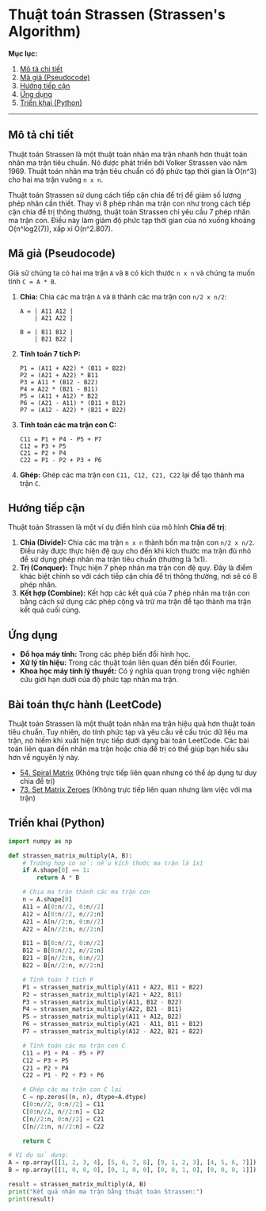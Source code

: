 
# Thuật toán Strassen (Strassen's Algorithm)

**Mục lục:**

1.  [Mô tả chi tiết](#mô-tả-chi-tiết)
2.  [Mã giả (Pseudocode)](#mã-giả-pseudocode)
3.  [Hướng tiếp cận](#hướng-tiếp-cận)
4.  [Ứng dụng](#ứng-dụng)
5.  [Triển khai (Python)](#triển-khai-python)

---

## Mô tả chi tiết

Thuật toán Strassen là một thuật toán nhân ma trận nhanh hơn thuật toán nhân ma trận tiêu chuẩn. Nó được phát triển bởi Volker Strassen vào năm 1969. Thuật toán nhân ma trận tiêu chuẩn có độ phức tạp thời gian là O(n^3) cho hai ma trận vuông `n x n`.

Thuật toán Strassen sử dụng cách tiếp cận chia để trị để giảm số lượng phép nhân cần thiết. Thay vì 8 phép nhân ma trận con như trong cách tiếp cận chia để trị thông thường, thuật toán Strassen chỉ yêu cầu 7 phép nhân ma trận con. Điều này làm giảm độ phức tạp thời gian của nó xuống khoảng O(n^log2(7)), xấp xỉ O(n^2.807).

## Mã giả (Pseudocode)

Giả sử chúng ta có hai ma trận `A` và `B` có kích thước `n x n` và chúng ta muốn tính `C = A * B`.

1.  **Chia:** Chia các ma trận `A` và `B` thành các ma trận con `n/2 x n/2`:

    ```
    A = | A11 A12 |
        | A21 A22 |

    B = | B11 B12 |
        | B21 B22 |
    ```

2.  **Tính toán 7 tích P:**

    ```
    P1 = (A11 + A22) * (B11 + B22)
    P2 = (A21 + A22) * B11
    P3 = A11 * (B12 - B22)
    P4 = A22 * (B21 - B11)
    P5 = (A11 + A12) * B22
    P6 = (A21 - A11) * (B11 + B12)
    P7 = (A12 - A22) * (B21 + B22)
    ```

3.  **Tính toán các ma trận con C:**

    ```
    C11 = P1 + P4 - P5 + P7
    C12 = P3 + P5
    C21 = P2 + P4
    C22 = P1 - P2 + P3 + P6
    ```

4.  **Ghép:** Ghép các ma trận con `C11, C12, C21, C22` lại để tạo thành ma trận `C`.

## Hướng tiếp cận

Thuật toán Strassen là một ví dụ điển hình của mô hình **Chia để trị**:

1.  **Chia (Divide):** Chia các ma trận `n x n` thành bốn ma trận con `n/2 x n/2`. Điều này được thực hiện đệ quy cho đến khi kích thước ma trận đủ nhỏ để sử dụng phép nhân ma trận tiêu chuẩn (thường là 1x1).
2.  **Trị (Conquer):** Thực hiện 7 phép nhân ma trận con đệ quy. Đây là điểm khác biệt chính so với cách tiếp cận chia để trị thông thường, nơi sẽ có 8 phép nhân.
3.  **Kết hợp (Combine):** Kết hợp các kết quả của 7 phép nhân ma trận con bằng cách sử dụng các phép cộng và trừ ma trận để tạo thành ma trận kết quả cuối cùng.

## Ứng dụng

*   **Đồ họa máy tính:** Trong các phép biến đổi hình học.
*   **Xử lý tín hiệu:** Trong các thuật toán liên quan đến biến đổi Fourier.
*   **Khoa học máy tính lý thuyết:** Có ý nghĩa quan trọng trong việc nghiên cứu giới hạn dưới của độ phức tạp nhân ma trận.

## Bài toán thực hành (LeetCode)

Thuật toán Strassen là một thuật toán nhân ma trận hiệu quả hơn thuật toán tiêu chuẩn. Tuy nhiên, do tính phức tạp và yêu cầu về cấu trúc dữ liệu ma trận, nó hiếm khi xuất hiện trực tiếp dưới dạng bài toán LeetCode. Các bài toán liên quan đến nhân ma trận hoặc chia để trị có thể giúp bạn hiểu sâu hơn về nguyên lý này.

*   [54. Spiral Matrix](https://leetcode.com/problems/spiral-matrix/) (Không trực tiếp liên quan nhưng có thể áp dụng tư duy chia để trị)
*   [73. Set Matrix Zeroes](https://leetcode.com/problems/set-matrix-zeroes/) (Không trực tiếp liên quan nhưng làm việc với ma trận)

## Triển khai (Python)

```python
import numpy as np

def strassen_matrix_multiply(A, B):
    # Trường hợp cơ sở: nếu kích thước ma trận là 1x1
    if A.shape[0] == 1:
        return A * B

    # Chia ma trận thành các ma trận con
    n = A.shape[0]
    A11 = A[0:n//2, 0:n//2]
    A12 = A[0:n//2, n//2:n]
    A21 = A[n//2:n, 0:n//2]
    A22 = A[n//2:n, n//2:n]

    B11 = B[0:n//2, 0:n//2]
    B12 = B[0:n//2, n//2:n]
    B21 = B[n//2:n, 0:n//2]
    B22 = B[n//2:n, n//2:n]

    # Tính toán 7 tích P
    P1 = strassen_matrix_multiply(A11 + A22, B11 + B22)
    P2 = strassen_matrix_multiply(A21 + A22, B11)
    P3 = strassen_matrix_multiply(A11, B12 - B22)
    P4 = strassen_matrix_multiply(A22, B21 - B11)
    P5 = strassen_matrix_multiply(A11 + A12, B22)
    P6 = strassen_matrix_multiply(A21 - A11, B11 + B12)
    P7 = strassen_matrix_multiply(A12 - A22, B21 + B22)

    # Tính toán các ma trận con C
    C11 = P1 + P4 - P5 + P7
    C12 = P3 + P5
    C21 = P2 + P4
    C22 = P1 - P2 + P3 + P6

    # Ghép các ma trận con C lại
    C = np.zeros((n, n), dtype=A.dtype)
    C[0:n//2, 0:n//2] = C11
    C[0:n//2, n//2:n] = C12
    C[n//2:n, 0:n//2] = C21
    C[n//2:n, n//2:n] = C22

    return C

# Ví dụ sử dụng:
A = np.array([[1, 2, 3, 4], [5, 6, 7, 8], [9, 1, 2, 3], [4, 5, 6, 7]])
B = np.array([[1, 0, 0, 0], [0, 1, 0, 0], [0, 0, 1, 0], [0, 0, 0, 1]])

result = strassen_matrix_multiply(A, B)
print("Kết quả nhân ma trận bằng thuật toán Strassen:")
print(result)
```
